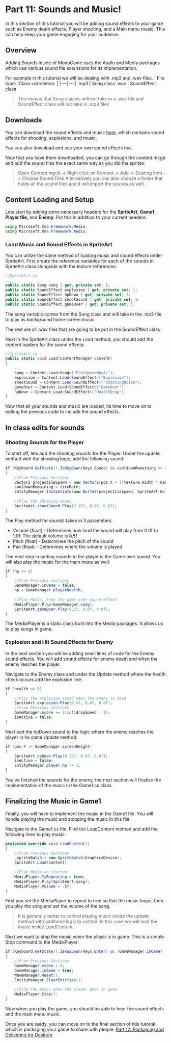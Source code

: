 # Part 11: Sounds and Music!

In this section of this tutorial you will be adding sound effects to your game such as Enemy death effects, Player shooting, and a Main menu music. This can help keep your game engaging for your audience.

## Overview
Adding Sounds inside of MonoGame uses the Audio and Media packages which use various sound file extensions for its implementation.

For example in this tutorial we will be dealing with .mp3 and .wav files. 
| File type: |Class correlation: |
|---|---|
.mp3 | Song class
.wav |  SoundEffect class

>This means that Song classes will not take in a .wav file and SoundEffect class will not take in .mp3 files

<!-- ADD SOUNDS HERE -->
## Downloads
You can download the sound effects and music [here](https://github.com/AlexJeter17/MonoGameStarShooter/tree/main/Docs/Sounds), which contains sound effects for shooting, explosions, and music.

You can also download and use your own sound effects too.

Now that you have them downloaded, you can go through the content.mcgb and add the sound files the exact same way as you did the sprites. 
> Open Content.mgcb -> Right click on Content -> Add -> Existing item -> Choose Sound Files 
> Alternatively you can also choose a folder that holds all the sound files and it will import the sounds as well.


## Content Loading and Setup
Lets start by adding some necessary headers for the **SpriteArt**, **Game1**, **Player file**, and **Enemy**. Put this in addition to your current headers:
```csharp
using Microsoft.Xna.Framework.Media;
using Microsoft.Xna.Framework.Audio;
```

### Load Music and Sound Effects in SpriteArt

You can utilize the same method of loading music and sound effects under SpriteArt.
First create the reference variables for each of the sounds in SpriteArt class alongside with the texture references:

```csharp
//SpriteArt.cs
...
public static Song song { get; private set; };
public static SoundEffect explosion { get; private set; };
public static SoundEffect hpDown { get; private set; };
public static SoundEffect shootSound { get; private set; };
public static SoundEffect gameOver { get; private set; };
```

The song variable comes from the Song class and will take in the .mp3 file to play as background home screen music.

The rest are all .wav files that are going to be put in the SoundEffect class

Next in the SpriteArt class under the Load method, you should add the content loaders for the sound effects:

```csharp
//SpriteArt.cs
public static void Load(ContentManager content) 
{
    ...
    song = Content.Load<Song>("FreeSpaceMusic");
    explosion = Content.Load<SoundEffect>("Explosion");
    shootSound = Content.Load<SoundEffect>("ShootingNoise");
    gameOver = Content.Load<SoundEffect>("GameOver");
    hpDown = Content.Load<SoundEffect>("HealthDrop");
}
```
Now that all your sounds and music are loaded, its time to move on to editing the previous code to include the sound effects.

## In class edits for sounds

### Shooting Sounds for the Player

To start off, lets add the shooting sounds for the Player. Under the update method with the shooting logic, add the following sound:
```csharp
if (Keyboard.GetState().IsKeyDown(Keys.Space) && cooldownRemaining <= 0)
{
    //From Previous Sections
    Vector2 projectileSpawn = new Vector2(pos.X + ((texture.Width * GameManager.SCALE) / 2), pos.Y);
    cooldownRemaining = fireRate;
    EntityManager.Instantiate(new Bullet(projectileSpawn, SpriteArt.Bullet));
    
    //Play the shooting sound
    SpriteArt.shootSound.Play(0.25f, 0.0f, 0.0f);
}
```

The Play method for sounds takes in 3 parameters.
* Volume (float) - Determines how loud the sound will play from 0.0f to 1.0f. The default volume is 0.5f
* Pitch (float) - Determines the pitch of the sound
* Pan (float) - Determines where the volume is played 

The next step in adding sounds to the player is the Game over sound. You will also play the music for the main menu as well:
```csharp
if (hp <= 0)
{
    //From Previous sections
    GameManager.inGame = false;
    hp = GameManager.playerHealth;
    
    //Play Music, then the game over sound effect
    MediaPlayer.Play(GameManager.song);
    SpriteArt.gameOver.Play(0.5f, 0.0f, 0.0f);
}
```
The MediaPlayer is a static class built into the Media packages. It allows us to play songs in game.

### Explosion and Hit Sound Effects for Enemy
In the next section you will be adding small lines of code for the Enemy sound effects. You will add sound effects for enemy death and when the enemy reaches the player.

Navigate to the Enemy class and under the Update method where the health check occurs add the explosion line:
```csharp
if (health <= 0)
{
    //Play the explosion sound when the enemy is dead
    SpriteArt.explosion.Play(0.5f, 0.0f, 0.0f);
    //From Previous sections
    GameManager.score += ((int)dropSpeed - 1);
    isActive = false;   
}
```

Next add the hpDown sound to the logic where the enemy reaches the player in he same Update method:

```csharp
if (pos.Y >= GameManager.screenHeight)
{
    SpriteArt.hpDown.Play(0.25f, 0.0f, 0.0f);
    isActive = false;
    EntityManager.player.hp -= 1;
}
```
You've finished the sounds for the enemy, the next section will finalize the implementation of the music in the Game1.cs class.

## Finalizing the Music in Game1

Finally, you will have to implement the music in the Game1 file. You will handle playing the music and stopping the music in this file.

Navigate to the Game1.cs file. Find the LoadContent method and add the following lines to play music:

```csharp
protected override void LoadContent()
{
    //From Previous Sections
    _spriteBatch = new SpriteBatch(GraphicsDevice);
    SpriteArt.Load(Content);
    
    //Play Media on startup
    MediaPlayer.IsRepeating = true;
    MediaPlayer.Play(SpriteArt.song);
    MediaPlayer.Volume = .5f;
}
```
First you set the MediaPlayer to repeat to true so that the music loops, then you play the song and set the volume of the song.

> It is generally better to control playing music inside the update method with additonal logic to control. In this case we will load the music inside LoadContent.

Next we want to stop the music when the player is in game. This is a simple Stop command to the MediaPlayer:

```csharp
if (Keyboard.GetState().IsKeyDown(Keys.Enter) && !GameManager.inGame)
{ 
    //From Previous Sections
    GameManager.score = 0; 
    GameManager.inGame = true;
    WaveManager.Reset(); 
    EntityManager.ClearEntities(); 
    
    //Stop the music when the player goes in game
    MediaPlayer.Stop();
}
```

Now when you play the game, you should be able to hear the sound effects and the main menu music.

Once you are ready, you can move on to the final section of this tutorial which is packaging your game to share with people. [Part 12: Packaging and Delivering for Desktop](https://github.com/AlexJeter17/MonoGameStarShooter/blob/main/Docs/Articles/12_Part%2012%20Packaging%20and%20Delivery%20for%20Desktop.md)

